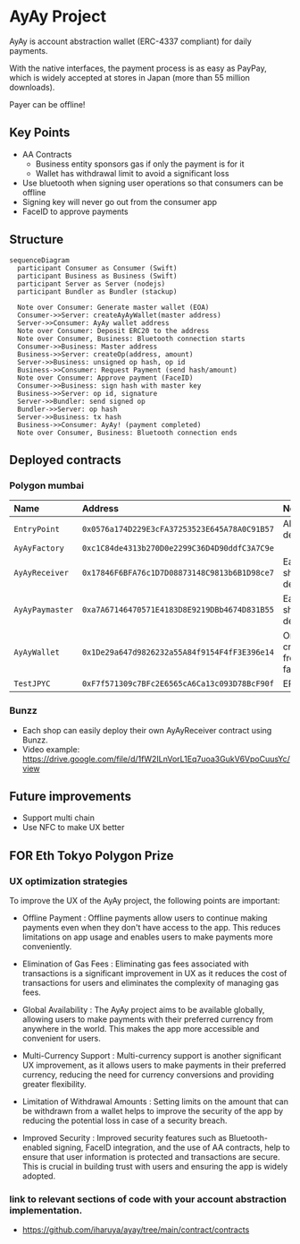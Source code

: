 # AyAy Project

AyAy is account abstraction wallet (ERC-4337 compliant) for daily payments.

With the native interfaces, the payment process is as easy as PayPay, which is widely accepted at stores in Japan (more than 55 million downloads).

Payer can be offline!

## Key Points

- AA Contracts
  - Business entity sponsors gas if only the payment is for it
  - Wallet has withdrawal limit to avoid a significant loss
- Use bluetooth when signing user operations so that consumers can be offline
- Signing key will never go out from the consumer app
- FaceID to approve payments

## Structure

```mermaid
sequenceDiagram
  participant Consumer as Consumer (Swift)
  participant Business as Business (Swift)
  participant Server as Server (nodejs)
  participant Bundler as Bundler (stackup)

  Note over Consumer: Generate master wallet (EOA)
  Consumer->>Server: createAyAyWallet(master address)
  Server->>Consumer: AyAy wallet address
  Note over Consumer: Deposit ERC20 to the address
  Note over Consumer, Business: Bluetooth connection starts
  Consumer->>Business: Master address
  Business->>Server: createOp(address, amount)
  Server->>Business: unsigned op hash, op id
  Business->>Consumer: Request Payment (send hash/amount)
  Note over Consumer: Approve payment (FaceID)
  Consumer->>Business: sign hash with master key
  Business->>Server: op id, signature
  Server->>Bundler: send signed op
  Bundler->>Server: op hash
  Server->>Business: tx hash
  Business->>Consumer: AyAy! (payment completed)
  Note over Consumer, Business: Bluetooth connection ends
```

## Deployed contracts

### Polygon mumbai

| Name            | Address                                      | Note                         |
| :-------------- | :------------------------------------------- | :--------------------------- |
| `EntryPoint`    | `0x0576a174D229E3cFA37253523E645A78A0C91B57` | Already deployed             |
| `AyAyFactory`   | `0xc1C84de4313b270D0e2299C36D4D90ddfC3A7C9e` |                              |
| `AyAyReceiver`  | `0x17846F6BFA76c1D7D08873148C9813b6B1D98ce7` | Each shop deploys            |
| `AyAyPaymaster` | `0xa7A67146470571E4183D8E9219DBb4674D831B55` | Each shop deploys            |
| `AyAyWallet`    | `0x1De29a647d9826232a55A84f9154F4fF3E396e14` | One created from the factory |
| `TestJPYC`      | `0xF7f571309c7BFc2E6565cA6Ca13c093D78BcF90f` | ERC20                        |

### Bunzz

- Each shop can easily deploy their own AyAyReceiver contract using Bunzz.
- Video example: https://drive.google.com/file/d/1fW2ILnVorL1Eq7uoa3GukV6VpoCuusYc/view

## Future improvements

- Support multi chain
- Use NFC to make UX better

## FOR Eth Tokyo Polygon Prize

### UX optimization strategies

To improve the UX of the AyAy project, the following points are important:

- Offline Payment :
  Offline payments allow users to continue making payments even when they don't have access to the app. This reduces limitations on app usage and enables users to make payments more conveniently.

- Elimination of Gas Fees :
  Eliminating gas fees associated with transactions is a significant improvement in UX as it reduces the cost of transactions for users and eliminates the complexity of managing gas fees.

- Global Availability :
  The AyAy project aims to be available globally, allowing users to make payments with their preferred currency from anywhere in the world. This makes the app more accessible and convenient for users.

- Multi-Currency Support :
  Multi-currency support is another significant UX improvement, as it allows users to make payments in their preferred currency, reducing the need for currency conversions and providing greater flexibility.

- Limitation of Withdrawal Amounts :
  Setting limits on the amount that can be withdrawn from a wallet helps to improve the security of the app by reducing the potential loss in case of a security breach.

- Improved Security :
  Improved security features such as Bluetooth-enabled signing, FaceID integration, and the use of AA contracts, help to ensure that user information is protected and transactions are secure. This is crucial in building trust with users and ensuring the app is widely adopted.

### link to relevant sections of code with your account abstraction implementation. 
- https://github.com/iharuya/ayay/tree/main/contract/contracts